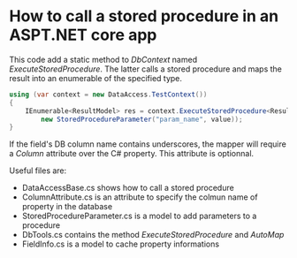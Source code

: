  # How to call a stored procedure in an ASPT.NET core app

This code add a static method to *DbContext* named *ExecuteStoredProcedure*.
The latter calls a stored procedure and maps the result into an enumerable of
the specified type.

```csharp
using (var context = new DataAccess.TestContext())
{
    IEnumerable<ResultModel> res = context.ExecuteStoredProcedure<ResultModel>("[dbo].[StoredProcedureName]",
        new StoredProcedureParameter("param_name", value));
}
```

If the field's DB column name contains underscores, the mapper will require a
*Column* attribute over the C# property. This attribute is optionnal.

Useful files are:
- DataAccessBase.cs shows how to call a stored procedure
- ColumnAttribute.cs is an attribute to specify the colmun name of property
  in the database
- StoredProcedureParameter.cs is a model to add parameters to a procedure
- DbTools.cs contains the method *ExecuteStoredProcedure* and *AutoMap*
- FieldInfo.cs is a model to cache property informations
